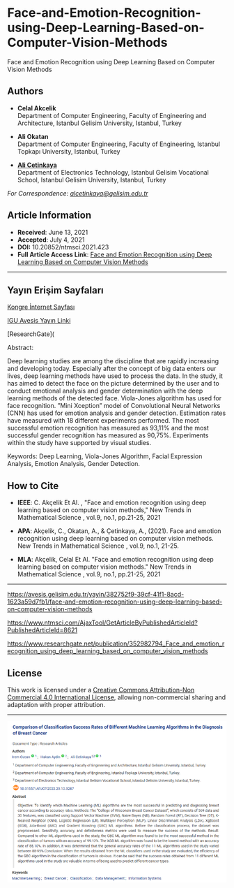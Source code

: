 # Face-and-Emotion-Recognition-using-Deep-Learning-Based-on-Computer-Vision-Methods

Face and Emotion Recognition using Deep Learning Based on Computer Vision Methods

## Authors
- **Celal Akcelik**  
  Department of Computer Engineering, Faculty of Engineering and Architecture, Istanbul Gelisim University, Istanbul, Turkey

- **Ali Okatan**  
  Department of Computer Engineering, Faculty of Engineering, Istanbul Topkapı University, Istanbul, Turkey

- [**Ali Cetinkaya**](https://scholar.google.com.tr/citations?user=XSEW-NcAAAAJ)  
  Department of Electronics Technology, Istanbul Gelisim Vocational School, Istanbul Gelisim University, Istanbul, Turkey  

*For Correspondence: alcetinkaya@gelisim.edu.tr*

## Article Information
- **Received**: June 13, 2021  
- **Accepted**: July 4, 2021
- **DOI:** 10.20852/ntmsci.2021.423
- **Full Article Access Link**: [Face and Emotion Recognition using Deep Learning Based on Computer Vision Methods](https://www.researchgate.net/profile/Ali-Cetinkaya-3/publication/352982794_Face_and_emotion_recognition_using_deep_learning_based_on_computer_vision_methods/links/60e2048b458515d6fbfbb18b/Face-and-emotion-recognition-using-deep-learning-based-on-computer-vision-methods.pdf)

---

##  Yayın Erişim Sayfaları

[Kongre İnternet Sayfası](https://www.aydin.edu.tr/haberler/Pages/international-conference-on-al-and-big-data-in-engineering-applications-2021.aspx)

[IGU Avesis Yayın Linki](https://avesis.gelisim.edu.tr/yayin/382752f9-39cf-41f1-8acd-1623a59d7fb1/face-and-emotion-recognition-using-deep-learning-based-on-computer-vision-methods)

[ResearchGate](


Abstract: 

Deep learning studies are among the discipline that are rapidly increasing and developing today. Especially after the concept of big data enters our lives, deep learning methods have used to process the data. In the study, it has aimed to detect the face on the
picture determined by the user and to conduct emotional analysis and gender determination with the deep learning methods of the detected face. Viola-Jones algorithm has used for face recognition. ”Mini Xception” model of Convolutional Neural Networks (CNN) has used for emotion analysis and gender detection. Estimation rates have measured with 18 different experiments performed. The most successful emotion recognition has measured as 93,11% and the most successful gender recognition has measured as 90,75%. Experiments within the study have supported by visual studies.

Keywords: Deep Learning, Viola-Jones Algorithm, Facial Expression Analysis, Emotion Analysis, Gender Detection.

## How to Cite

- **IEEE**: C. Akçelik Et Al. , "Face and emotion recognition using deep learning based on computer vision methods," New Trends in Mathematical Science , vol.9, no.1, pp.21-25, 2021

- **APA**: Akçelik, C., Okatan, A., & Çetinkaya, A., (2021). Face and emotion recognition using deep learning based on computer vision methods. New Trends in Mathematical Science , vol.9, no.1, 21-25.

- **MLA**: Akçelik, Celal Et Al. "Face and emotion recognition using deep learning based on computer vision methods." New Trends in Mathematical Science , vol.9, no.1, pp.21-25, 2021

---



https://avesis.gelisim.edu.tr/yayin/382752f9-39cf-41f1-8acd-1623a59d7fb1/face-and-emotion-recognition-using-deep-learning-based-on-computer-vision-methods

https://www.ntmsci.com/AjaxTool/GetArticleByPublishedArticleId?PublishedArticleId=8621

https://www.researchgate.net/publication/352982794_Face_and_emotion_recognition_using_deep_learning_based_on_computer_vision_methods



## License
This work is licensed under a [Creative Commons Attribution-Non Commercial 4.0 International License](https://creativecommons.org/licenses/by-nc/4.0/), allowing non-commercial sharing and adaptation with proper attribution.

---

![AlternatifMetin](https://github.com/acetinkaya/Breast-Cancer-Classification-with-ML-Algorithms/blob/main/Diseases-Classification.png)

